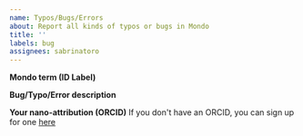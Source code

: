 ```yaml
---
name: Typos/Bugs/Errors
about: Report all kinds of typos or bugs in Mondo
title: ''
labels: bug
assignees: sabrinatoro
---
```


**Mondo term (ID Label)**


**Bug/Typo/Error description**


**Your nano-attribution (ORCID)**
If you don't have an ORCID, you can sign up for one [here](https://orcid.org/)
